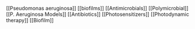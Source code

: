 [[Pseudomonas aeruginosa]]
[[biofilms]]
[[Antimicrobials]]
[[Polymicrobial]]
[[P. Aeruginosa Models]]
[[Antibiotics]]
[[Photosensitizers]]
[[Photodynamic therapy]]
[[Biofilm]]
